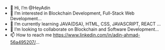 - 👋 Hi, I’m @HeyAdin
- 👀 I’m interested in Blockchain Development, Full-Stack Web Development...
- 🌱 I’m currently learning JAVA(DSA), HTML, CSS, JAVASCRIPT, REACT ...
- 💞️ I’m looking to collaborate on Blockchain and Software Development...
- 📫 How to reach me https://www.linkedin.com/in/adin-ahmad-56a495207/...

<!---
HeyAdin/HeyAdin is a ✨ special ✨ repository because its `README.md` (this file) appears on your GitHub profile.
You can click the Preview link to take a look at your changes.
--->
